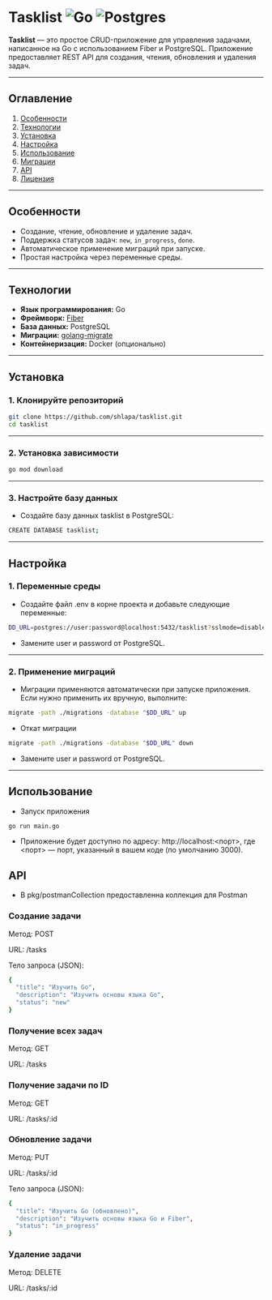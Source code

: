 # Tasklist ![Go](https://img.shields.io/badge/go-%2300ADD8.svg?style=for-the-badge&logo=go&logoColor=white) ![Postgres](https://img.shields.io/badge/postgres-%23316192.svg?style=for-the-badge&logo=postgresql&logoColor=white)

**Tasklist** — это простое CRUD-приложение для управления задачами, написанное на Go с использованием Fiber и PostgreSQL. Приложение предоставляет REST API для создания, чтения, обновления и удаления задач.

---

## Оглавление

1. [Особенности](#особенности)
2. [Технологии](#технологии)
3. [Установка](#установка)
4. [Настройка](#настройка)
5. [Использование](#использование)
6. [Миграции](#миграции)
7. [API](#api)
8. [Лицензия](#лицензия)

---

## Особенности

- Создание, чтение, обновление и удаление задач.
- Поддержка статусов задач: `new`, `in_progress`, `done`.
- Автоматическое применение миграций при запуске.
- Простая настройка через переменные среды.

---

## Технологии

- **Язык программирования:** Go
- **Фреймворк:** [Fiber](https://github.com/gofiber/fiber)
- **База данных:** PostgreSQL
- **Миграции:** [golang-migrate](https://github.com/golang-migrate/migrate)
- **Контейнеризация:** Docker (опционально)

---

## Установка

### 1. Клонируйте репозиторий

```bash
git clone https://github.com/shlapa/tasklist.git
cd tasklist
```
---

### 2. Установка зависимости

```bash
go mod download
```
---

### 3. Настройте базу данных

- Создайте базу данных tasklist в PostgreSQL:

```bash
CREATE DATABASE tasklist;
```
---
## Настройка

### 1. Переменные среды
- Создайте файл .env в корне проекта и добавьте следующие переменные:
```bash
DD_URL=postgres://user:password@localhost:5432/tasklist?sslmode=disable
```
- Замените user и password от PostgreSQL.
---
### 2. Применение миграций
- Миграции применяются автоматически при запуске приложения. Если нужно применить их вручную, выполните:
```bash
migrate -path ./migrations -database "$DD_URL" up
```
- Откат миграции
```bash
migrate -path ./migrations -database "$DD_URL" down
```
- Замените user и password от PostgreSQL.
---
## Использование
- Запуск приложения
```bash
go run main.go
```
- Приложение будет доступно по адресу: http://localhost:<порт>, где <порт> — порт, указанный в вашем коде (по умолчанию 3000).
## API
- В pkg/postmanCollection предоставленна коллекция для Postman
### Создание задачи
Метод: POST

URL: /tasks

Тело запроса (JSON):
```bash
{
  "title": "Изучить Go",
  "description": "Изучить основы языка Go",
  "status": "new"
}
```
### Получение всех задач
Метод: GET

URL: /tasks

### Получение задачи по ID
Метод: GET

URL: /tasks/:id

### Обновление задачи
Метод: PUT

URL: /tasks/:id

Тело запроса (JSON):
```bash
{
  "title": "Изучить Go (обновлено)",
  "description": "Изучить основы языка Go и Fiber",
  "status": "in_progress"
}
```
### Удаление задачи
Метод: DELETE

URL: /tasks/:id
